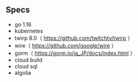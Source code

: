 ## Specs
- go 1.16
- kubernetes
- twirp 8.0（ https://github.com/twitchtv/twirp ）
- wire（ https://github.com/google/wire ）
- gorm（ https://gorm.io/ja_JP/docs/index.html ）
- cloud build
- cloud sql  
- algolia

